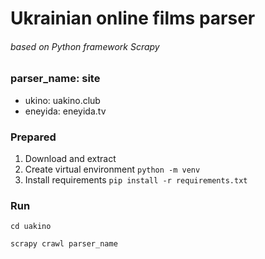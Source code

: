 # Ukrainian online films parser
###### based on Python framework Scrapy

### parser_name: site
* ukino: uakino.club
* eneyida: eneyida.tv

### Prepared
1. Download and extract
1. Create virtual environment 
   `python -m venv`   
1. Install requirements 
   `pip install -r requirements.txt`
   
### Run

`cd uakino`

`scrapy crawl parser_name`